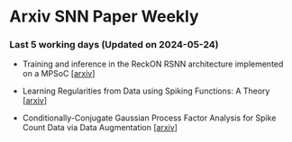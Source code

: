 # Arxiv SNN Paper Weekly


 ### **Last 5 working days (Updated on 2024-05-24)** 


- Training and inference in the ReckON RSNN architecture implemented on a MPSoC [[arxiv](https://arxiv.org/abs/2405.12849)]

- Learning Regularities from Data using Spiking Functions: A Theory [[arxiv](https://arxiv.org/abs/2405.11684)]

- Conditionally-Conjugate Gaussian Process Factor Analysis for Spike Count Data via Data Augmentation [[arxiv](https://arxiv.org/abs/2405.11683)]

